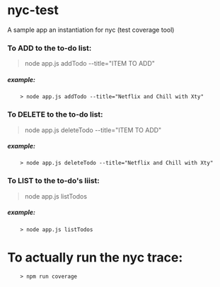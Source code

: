 # nyc-test
A sample app an instantiation for nyc (test coverage tool)

### To ADD to the to-do list:
 > node app.js addTodo --title="ITEM TO ADD"
##### _example:_
```
	> node app.js addTodo --title="Netflix and Chill with Xty"
```
### To DELETE to the to-do list:
 > node app.js deleteTodo --title="ITEM TO ADD"
##### _example:_
```
	> node app.js deleteTodo --title="Netflix and Chill with Xty"
```
### To LIST to the to-do's liist:
 > node app.js listTodos
##### _example:_
```
	> node app.js listTodos
```


# To actually run the nyc trace:
```
	> npm run coverage
```
